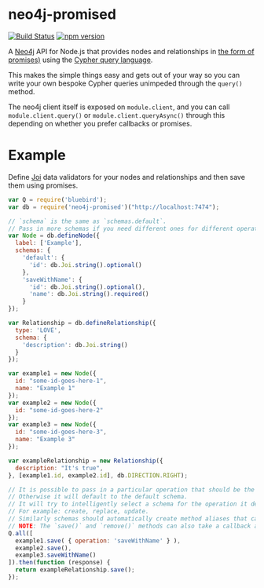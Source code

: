 neo4j-promised
==============

[![Build Status](https://travis-ci.org/sebinsua/neo4j-promised.png)](https://travis-ci.org/sebinsua/neo4j-promised) [![npm version](https://badge.fury.io/js/neo4j-promised.svg)](https://npmjs.org/package/neo4j-promised)

A [Neo4j](http://neo4j.com/) API for Node.js that provides nodes and relationships in [the form of promises)](https://github.com/petkaantonov/bluebird) using the [Cypher query language](http://neo4j.com/developer/cypher-query-language/).

This makes the simple things easy and gets out of your way so you can write your own bespoke Cypher queries unimpeded through the `query()` method.

The neo4j client itself is exposed on `module.client`, and you can call `module.client.query()` or `module.client.queryAsync()` through this depending on whether you prefer callbacks or promises.

Example
=======

Define [Joi](https://github.com/hapijs/joi) data validators for your nodes and relationships and then save them using promises.

```javascript
var Q = require('bluebird');
var db = require('neo4j-promised')("http://localhost:7474");

// `schema` is the same as `schemas.default`.
// Pass in more schemas if you need different ones for different operations.
var Node = db.defineNode({
  label: ['Example'],
  schemas: {
    'default': {
      'id': db.Joi.string().optional()
    },
    'saveWithName': {
      'id': db.Joi.string().optional(),
      'name': db.Joi.string().required()
    }
});

var Relationship = db.defineRelationship({
  type: 'LOVE',
  schema: {
    'description': db.Joi.string()
  }
});

var example1 = new Node({
  id: "some-id-goes-here-1",
  name: "Example 1"
});
var example2 = new Node({
  id: "some-id-goes-here-2"
});
var example3 = new Node({
  id: "some-id-goes-here-3",
  name: "Example 3"
});

var exampleRelationship = new Relationship({
  description: "It's true",
}, [example1.id, example2.id], db.DIRECTION.RIGHT);

// It is possible to pass in a particular operation that should be the schema lookup.
// Otherwise it will default to the default schema.
// It will try to intelligently select a schema for the operation it detects is happening, too.
// For example: create, replace, update.
// Similarly schemas should automatically create method aliases that call save.
// NOTE: The `save()` and `remove()` methods can also take a callback after the options.
Q.all([
  example1.save( { operation: 'saveWithName' } ),
  example2.save(),
  example3.saveWithName()
]).then(function (response) {
  return exampleRelationship.save();
});
```
